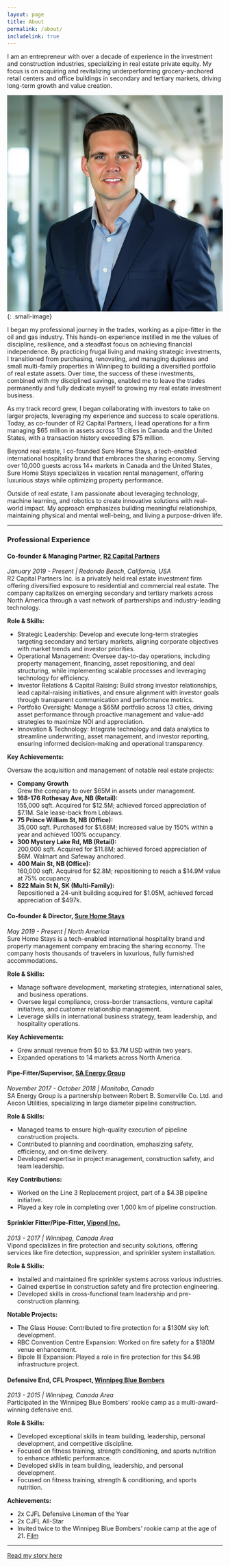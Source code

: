 ```yaml
---
layout: page
title: About
permalink: /about/
includelink: true
---
```

I am an entrepreneur with over a decade of experience in the investment and construction industries, specializing in real estate private equity. My focus is on acquiring and revitalizing underperforming grocery-anchored retail centers and office buildings in secondary and tertiary markets, driving long-term growth and value creation.

![Alt text](/assets/images/29.jpeg){: .small-image}

I began my professional journey in the trades, working as a pipe-fitter in the oil and gas industry. This hands-on experience instilled in me the values of discipline, resilience, and a steadfast focus on achieving financial independence. By practicing frugal living and making strategic investments, I transitioned from purchasing, renovating, and managing duplexes and small multi-family properties in Winnipeg to building a diversified portfolio of real estate assets. Over time, the success of these investments, combined with my disciplined savings, enabled me to leave the trades permanently and fully dedicate myself to growing my real estate investment business.

As my track record grew, I began collaborating with investors to take on larger projects, leveraging my experience and success to scale operations. Today, as co-founder of R2 Capital Partners, I lead operations for a firm managing $65 million in assets across 13 cities in Canada and the United States, with a transaction history exceeding $75 million.

Beyond real estate, I co-founded Sure Home Stays, a tech-enabled international hospitality brand that embraces the sharing economy. Serving over 10,000 guests across 14+ markets in Canada and the United States, Sure Home Stays specializes in vacation rental management, offering luxurious stays while optimizing property performance.

Outside of real estate, I am passionate about leveraging technology, machine learning, and robotics to create innovative solutions with real-world impact. My approach emphasizes building meaningful relationships, maintaining physical and mental well-being, and living a purpose-driven life.  


---


### **Professional Experience**

#### **Co-founder & Managing Partner, [R2 Capital Partners](https://www.r2capital.ca)**  
*January 2019 - Present | Redondo Beach, California, USA*  
R2 Capital Partners Inc. is a privately held real estate investment firm offering diversified exposure to residential and commercial real estate. The company capitalizes on emerging secondary and tertiary markets across North America through a vast network of partnerships and industry-leading technology.

**Role & Skills:**

- Strategic Leadership: Develop and execute long-term strategies targeting secondary and tertiary markets, aligning corporate objectives with market trends and investor priorities.
- Operational Management: Oversee day-to-day operations, including property management, financing, asset repositioning, and deal structuring, while implementing scalable processes and leveraging technology for efficiency.
- Investor Relations & Capital Raising: Build strong investor relationships, lead capital-raising initiatives, and ensure alignment with investor goals through transparent communication and performance metrics.
- Portfolio Oversight: Manage a $65M portfolio across 13 cities, driving asset performance through proactive management and value-add strategies to maximize NOI and appreciation.
- Innovation & Technology: Integrate technology and data analytics to streamline underwriting, asset management, and investor reporting, ensuring informed decision-making and operational transparency.

**Key Achievements:**

Oversaw the acquisition and management of notable real estate projects:
- **Company Growth**  
Grew the company to over $65M in assets under management.
- **168-176 Rothesay Ave, NB (Retail):**   
155,000 sqft. Acquired for $12.5M; achieved forced appreciation of $7.1M. Sale lease-back from Loblaws.
- **75 Prince William St, NB (Office):**  
 35,000 sqft. Purchased for $1.68M; increased value by 150% within a year and achieved 100% occupancy.
- **300 Mystery Lake Rd, MB (Retail):**   
200,000 sqft. Acquired for $11.8M; achieved forced appreciation of $6M. Walmart and Safeway anchored.
- **400 Main St, NB (Office):**   
160,000 sqft. Acquired for $2.8M; repositioning to reach a $14.9M value at 75% occupancy.
- **822 Main St N, SK (Multi-Family):**   
Repositioned a 24-unit building acquired for $1.05M, achieved forced appreciation of $497k.

#### **Co-founder & Director, [Sure Home Stays](https://www.surehomestays.com)**  
*May 2019 - Present | North America*  
Sure Home Stays is a tech-enabled international hospitality brand and property management company embracing the sharing economy. The company hosts thousands of travelers in luxurious, fully furnished accommodations.

**Role & Skills:**

- Manage software development, marketing strategies, international sales, and business operations.
- Oversee legal compliance, cross-border transactions, venture capital initiatives, and customer relationship management.
- Leverage skills in international business strategy, team leadership, and hospitality operations.

**Key Achievements:**

- Grew annual revenue from $0 to $3.7M USD within two years.
- Expanded operations to 14 markets across North America.

#### **Pipe-Fitter/Supervisor, [SA Energy Group](https://www.linkedin.com/company/sa-energy-group/?originalSubdomain=ca)**  
*November 2017 - October 2018 | Manitoba, Canada*  
SA Energy Group is a partnership between Robert B. Somerville Co. Ltd. and Aecon Utilities, specializing in large diameter pipeline construction.

**Role & Skills:**
- Managed teams to ensure high-quality execution of pipeline construction projects.  
- Contributed to planning and coordination, emphasizing safety, efficiency, and on-time delivery.  
- Developed expertise in project management, construction safety, and team leadership.

**Key Contributions:**

- Worked on the Line 3 Replacement project, part of a $4.3B pipeline initiative.  
- Played a key role in completing over 1,000 km of pipeline construction.

#### **Sprinkler Fitter/Pipe-Fitter, [Vipond Inc.](https://www.vipond.ca/)**  
*2013 - 2017 | Winnipeg, Canada Area*  
Vipond specializes in fire protection and security solutions, offering services like fire detection, suppression, and sprinkler system installation.

**Role & Skills:**
- Installed and maintained fire sprinkler systems across various industries.
- Gained expertise in construction safety and fire protection engineering.
- Developed skills in cross-functional team leadership and pre-construction planning.

**Notable Projects:** 

- The Glass House: Contributed to fire protection for a $130M sky loft development.
- RBC Convention Centre Expansion: Worked on fire safety for a $180M venue enhancement.
- Bipole III Expansion: Played a role in fire protection for this $4.9B infrastructure project.

#### **Defensive End, CFL Prospect, [Winnipeg Blue Bombers](https://www.bluebombers.com/)**  
*2013 - 2015 | Winnipeg, Canada Area*  
Participated in the Winnipeg Blue Bombers' rookie camp as a multi-award-winning defensive end.

**Role & Skills:**
- Developed exceptional skills in team building, leadership, personal development, and competitive discipline. 
- Focused on fitness training, strength conditioning, and sports nutrition to enhance athletic performance.
- Developed skills in team building, leadership, and personal development. 
- Focused on fitness training, strength & conditioning, and sports nutrition. 

**Achievements:**
- 2x CJFL Defensive Lineman of the Year
- 2x CJFL All-Star
- Invited twice to the Winnipeg Blue Bombers' rookie camp at the age of 21.
   [Film](https://www.youtube.com/watch?v=fR_QwC9yalg)

---

[Read my story here](/my-story/)